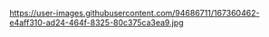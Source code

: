 https://user-images.githubusercontent.com/94686711/167360462-e4aff310-ad24-464f-8325-80c375ca3ea9.jpg
